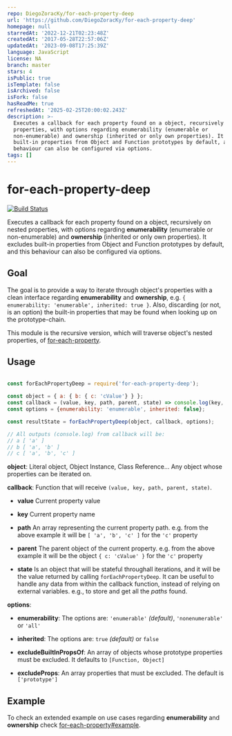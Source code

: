 ```yaml
---
repo: DiegoZoracKy/for-each-property-deep
url: 'https://github.com/DiegoZoracKy/for-each-property-deep'
homepage: null
starredAt: '2022-12-21T02:23:48Z'
createdAt: '2017-05-28T22:57:06Z'
updatedAt: '2023-09-08T17:25:39Z'
language: JavaScript
license: NA
branch: master
stars: 4
isPublic: true
isTemplate: false
isArchived: false
isFork: false
hasReadMe: true
refreshedAt: '2025-02-25T20:00:02.243Z'
description: >-
  Executes a callback for each property found on a object, recursively on nested
  properties, with options regarding enumerability (enumerable or
  non-enumerable) and ownership (inherited or only own properties). It excludes
  built-in properties from Object and Function prototypes by default, and this
  behaviour can also be configured via options.
tags: []
---
```


# for-each-property-deep

[![Build Status](https://api.travis-ci.org/DiegoZoracKy/for-each-property-deep.svg)](https://travis-ci.org/DiegoZoracKy/for-each-property-deep)

Executes a callback for each property found on a object, recursively on nested properties, with options regarding **enumerability** (enumerable or non-enumerable) and **ownership** (inherited or only own properties). It excludes built-in properties from Object and Function prototypes by default, and this behaviour can also be configured via options.

## Goal

The goal is to provide a way to iterate through object's properties with a clean interface regarding **enumerability** and **ownership**, e.g. `{ enumerability: 'enumerable', inherited: true }`. Also, discarding (or not, is an option) the built-in properties that may be found when looking up on the prototype-chain.

This module is the recursive version, which will traverse object's nested properties, of [for-each-property](https://github.com/DiegoZoracKy/for-each-property).

## Usage

```javascript

const forEachPropertyDeep = require('for-each-property-deep');

const object = { a: { b: { c: 'cValue'} } };
const callback = (value, key, path, parent, state) => console.log(key, path);
const options = {enumerability: 'enumerable', inherited: false};

const resultState = forEachPropertyDeep(object, callback, options);

// All outputs (console.log) from callback will be:
// a [ 'a' ]
// b [ 'a', 'b' ]
// c [ 'a', 'b', 'c' ]
```
 **object**:
 Literal object, Object Instance, Class Reference... Any object whose properties can be iterated on.

 **callback**:
 Function that will receive `(value, key, path, parent, state)`.

 * **value**
 Current property value

 * **key**
 Current property name

 * **path**
 An array representing the current property path. e.g. from the above example it will be `[ 'a', 'b', 'c' ]` for the `'c'` property

 * **parent**
 The parent object of the current property. e.g. from the above example it will be the object `{ c: 'cValue' }` for the `'c'` property

 * **state**
 Is an object that will be stateful throughall iterations, and it will be the value returned by calling `forEachPropertyDeep`. It can be useful to handle any data from within the callback function, instead of relying on external variables. e.g., to store and get all the *paths* found.

 **options**:
 * **enumerability**:
 The options are: `'enumerable'` *(default)*, `'nonenumerable'` or `'all'`

 * **inherited**:
 The options are: `true` *(default)* or `false`

 * **excludeBuiltInPropsOf**:
 An array of objects whose prototype properties must be excluded. It defaults to `[Function, Object]`

 * **excludeProps**:
 An array properties that must be excluded. The default is `['prototype']`

## Example

To check an extended example on use cases regarding **enumerability** and **ownership** check [for-each-property#example](https://github.com/DiegoZoracKy/for-each-property#example).
